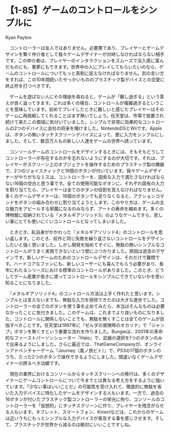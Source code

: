 # 【1-85】ゲームのコントロールをシンプルに

<div class="author">Ryan Payton</div>

　コントローラーは友人ではありません。必要悪であり、プレイヤーとゲームデザインを繋ぐ仲介者として我々ゲームデザイナーが対峙しなければならない相手です。この仲介者は、プレイヤーのインタラクションをスムーズで没入感に富んだものにも、悪夢にもできます。世界中の人にプレイしてもらいたいのなら、ゲームのコントロールについてもっと真剣に捉えなければなりません。別の言い方をすれば、この10年間続いたやっかいもののプラスチック製デバイスとの恋愛に終止符を打つべきです。

　ゲームを遊ばない人にその理由を尋ねると、ゲームが「難し過ぎる」という答えが良く返ってきます。これは多くの場合、コントロールが複雑過ぎるということを意味しています。初めてプレイしたときに難しいと感じたプレイヤーはそのゲームに再挑戦してくれることはまず無いでしょう。任天堂は、市場で放置され続けて来たこの領域に気付いていました。シンプルで非常に効果的なコントロールの2つのデバイスに会社の将来を賭けました。NintendoDSとWiiです。Appleは、ボタンの無いタッチスクリーンデバイスによって、更に入力をシンプルにしました。そして、数百万人もの新しい人達をゲームの世界へ誘っています。

　コンソールゲームのコントロールをデザインするときには、そもそもどうしてコントローラーが存在するのかを忘れないようにするのが大切です。それは、プレイヤーがスクリーン上のオブジェクトを操作するためのプラスチック製の機器で、2つのジョイスティックと16個のボタンが付いています。我々ゲームデザイナーがやりがちなミスは、コントローラーを、固有な入力で満たさなければならない16個の空白と思う事です。全ての使用可能なボタンに、それぞれ固有の入力を割り当てたら、プレイヤーは全てのボタンの役割を覚えなければなりません。多くのゲームデザイナーは、16個のボタンでも足りなくなると、アクションコマンドをボタンの組み合わせに割り当てようとします。このやり方は、ゲームの主な魅力をアピールする邪魔になるのみならず、アートの寿命を縮めます。多くの博物館に収納されている『メタルギアソリッド3』のようなゲームですら、悲しい事にとても使いにくいコントロールとなってしまいました。

　ときどき、私自身がかかわった『メタルギアソリッド4』のコントロールを思い返します。このとき、前作と同じ失敗を繰り返さないコントロールをデザインしたいと強く思いました。しかし開発を始めてすぐに、無駄の無いシンプルなコントロールがうまく実現できないという壁にぶつかりました。原因は過去のデザインです。新しいゲームのためのコントロールデザインは、それだけで難問です。ハードコアなファンにも、新しいユーザーにも喜んでもらう必要があり、長年にわたるシリーズにおける標準のコントロールがありました。このとき、どうしてゲーム産業が長きに渡ってコントロールをシンプルにできていないかを思い知ることになりました。

　『メタルギアソリッド4』のコントロール方法は上手く作れたと思います。シンプルとは言えないまでも、無駄な入力を排除できたのは大きな進歩でした。コントローラーの全てのボタンを使う事を止めてみたら、本当はそんなものは必要なかったことに気付きました。このゲームは、これまでより良いものになりました。コントロールに関係しないことでも、無駄を無くすことは全てのゲームが目指すべきことです。任天堂は1997年に『ゼルダの冒険時のオカリナ』で「ジャンプ」ボタンを無くすという重要な流れを作りました。Bungieは、2001年の革命的なファーストパーソンシューター『Halo』で、武器の選択を1つのボタンのみで出来るようにしました。さらに最近では、ThatGameCompanyが、オンラインアドベンチャーゲーム『Journey（風ノ旅ビト）』で、PS3の17個のボタンのうち、たった2つのボタンで操作できるようにしました。間違いなくゲームデザイナーの誇るべき功績です。

　現在の業界におけるコンソールからタッチスクリーンへの移行は、多くのデザイナーにゲームコントロールについて今までとは異なる考え方をするように強いています。「少ない事はいいことだ」の可能性を受け入れて、徹底的に無駄を省いた入力デバイスに特化したゲームをデザインする人もいます。一方で、過去の16ボタンが付いたプラスチック製コントローラーの栄光に拘り、コンソールのコントローラーを「仮想的」にタッチスクリーンに作り、プレイヤーを残念がらせる人もいます。タブレット、スマートフォン、Kinectなどは、これからのゲームは近いうちにもっとシンプルな入力デバイスが普及する事を感じさせます。そして、プラスチックが世界から減るのは絶対にいいことですしね。
